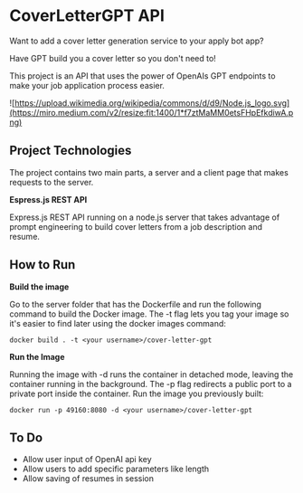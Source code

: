 # CoverLetterGPT API

Want to add a cover letter generation service to your apply bot app? 

Have GPT build you a cover letter so you don't need to! 

This project is an API that uses the power of OpenAIs GPT endpoints to make your job application process easier.

![https://upload.wikimedia.org/wikipedia/commons/d/d9/Node.js_logo.svg](https://miro.medium.com/v2/resize:fit:1400/1*f7ztMaMM0etsFHpEfkdiwA.png)

## Project Technologies

The project contains two main parts, a server and a client page that makes requests to the server.

**Espress.js REST API**

Express.js REST API running on a node.js server that takes advantage of prompt engineering to build cover letters from a job description and resume.

## How to Run

**Build the image**

Go to the server folder that has the Dockerfile and run the following command to build the Docker image. The -t flag lets you tag your image so it's easier to find later using the docker images command:

```docker build . -t <your username>/cover-letter-gpt```

**Run the Image**

Running the image with -d runs the container in detached mode, leaving the container running in the background. The -p flag redirects a public port to a private port inside the container. Run the image you previously built:

```docker run -p 49160:8080 -d <your username>/cover-letter-gpt```

## To Do

- Allow user input of OpenAI api key
- Allow users to add specific parameters like length
- Allow saving of resumes in session
